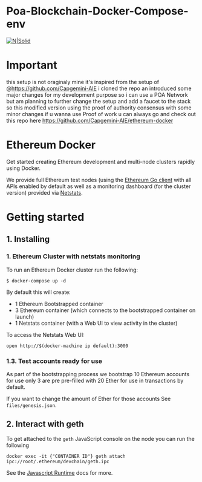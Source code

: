 

# Poa-Blockchain-Docker-Compose-env

[![N|Solid](https://i.imgur.com/DeFxZfP.png)](https://www.linkedin.com/in/chamsddine-bouzaine-44742060/)

# Important 

this setup is not oraginaly mine it's inspired from the setup of @https://github.com/Capgemini-AIE 
i cloned the repo an introduced some major changes for my development purpose so i can use a POA Network but am planning to further change the setup and add a faucet to the stack so this modified version using the proof of authority consensus with some minor changes if u wanna use Proof of work u can always go and check out this repo here https://github.com/Capgemini-AIE/ethereum-docker

# Ethereum Docker

Get started creating Ethereum development and multi-node clusters
rapidly using Docker.

We provide full Ethereum test nodes (using the [Ethereum Go client](https://github.com/ethereum/go-ethereum) with all APIs enabled by default as well as a monitoring dashboard (for the cluster version) provided
via [Netstats](https://github.com/cubedro/eth-netstats).


# Getting started

## 1. Installing

### 1. Ethereum Cluster with netstats monitoring

To run an Ethereum Docker cluster run the following:

```
$ docker-compose up -d
```

By default this will create:

* 1 Ethereum Bootstrapped container
* 3 Ethereum container (which connects to the bootstrapped container on launch)
* 1 Netstats container (with a Web UI to view activity in the cluster)

To access the Netstats Web UI:

```
open http://$(docker-machine ip default):3000
```

### 1.3. Test accounts ready for use

As part of the bootstrapping process we bootstrap 10 Ethereum accounts for 
use only 3 are pre pre-filled with 20 Ether for use in transactions by default.

If you want to change the amount of Ether for those accounts
See `files/genesis.json`.

## 2. Interact with geth

To get attached to the `geth` JavaScript console on the node you can run the following
```
docker exec -it {"CONTAINER ID"} geth attach ipc://root/.ethereum/devchain/geth.ipc
```
See the [Javascript Runtime](https://github.com/ethereum/go-ethereum/wiki/JavaScript-Console) docs for more.

